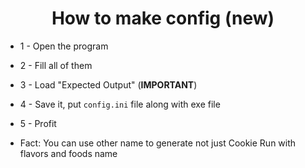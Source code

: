 <h1 align="center">
How to make config (new)
</h1>

* 1 - Open the program
* 2 - Fill all of them
* 3 - Load "Expected Output" (**IMPORTANT**)
* 4 - Save it, put ```config.ini``` file along with exe file
* 5 - Profit


* Fact: You can use other name to generate not just Cookie Run with flavors and foods name